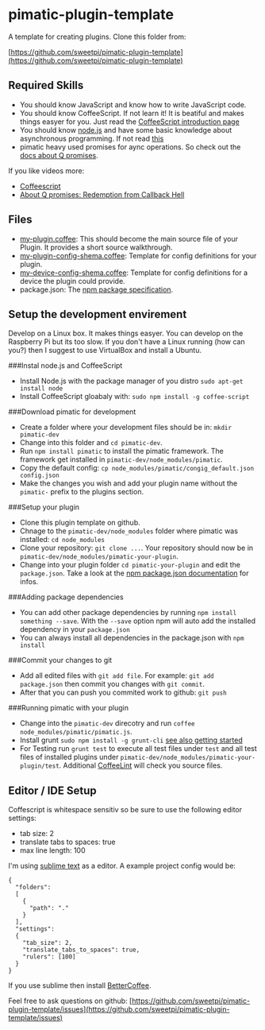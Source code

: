 pimatic-plugin-template
=======================

A template for creating plugins. Clone this folder from: 

[https://github.com/sweetpi/pimatic-plugin-template](https://github.com/sweetpi/pimatic-plugin-template)


Required Skills
----------------

 * You should know JavaScript and know how to write JavaScript code.
 * You should know CoffeeScript. If not learn it! It is beatiful and makes things easyer for you. 
   Just read the [CoffeeScript introduction page](http://coffeescript.org/)
 * You should know [node.js](http://nodejs.org/) and have some basic knowledge about asynchronous 
   programming. If not read [this](http://book.mixu.net/node/ch7.html)
 * pimatic heavy used promises for aync operations. So check out the 
   [docs about Q promises](https://github.com/kriskowal/q).

If you like videos more:

 * [Coffeescript](http://www.youtube.com/watch?v=qR5p5s8CMBQ)
 * [About Q promises: Redemption from Callback Hell](http://www.youtube.com/watch?v=hf1T_AONQJU)

Files
-----

* [my-plugin.coffee](http://sweetpi.de/pimatic/docs/pimatic-plugin-template/my-plugin.html): 
  This should become the main source file of your Plugin. It provides a short source walkthrough.
* [my-plugin-config-shema.coffee](http://sweetpi.de/pimatic/docs/pimatic-plugin-template/my-plugin-config-shema.html): 
  Template for config definitions for your
  plugin.
* [my-device-config-shema.coffee](http://sweetpi.de/pimatic/docs/pimatic-plugin-template/my-device-config-shema): 
  Template for config definitions for a device the plugin could provide.
* package.json: The [npm package specification](https://npmjs.org/doc/json.html).


Setup the development envirement
-----------------------

Develop on a Linux box. It makes things easyer. You can develop on the Raspberry Pi but its too 
slow. If you don't have a Linux running (how can you?) then I suggest to use VirtualBox and 
install a Ubuntu.

###Instal node.js and CoffeeScript
* Install Node.js with the package manager of you distro `sudo apt-get install node` 
* Install CoffeeScript gloabaly with: `sudo npm install -g coffee-script`

###Download pimatic for development
* Create a folder where your development files should be in: `mkdir pimatic-dev`
* Change into this folder and `cd pimatic-dev`.
* Run `npm install pimatic` to install the pimatic framework. The framework get installed in
 `pimatic-dev/node_modules/pimatic`.
* Copy the default config: `cp node_modules/pimatic/congig_default.json config.json`
* Make the changes you wish and add your plugin name without the `pimatic-` prefix to the plugins section.

###Setup your plugin
* Clone this plugin template on github.
* Chnage to the `pimatic-dev/node_modules` folder where pimatic was installed: `cd node_modules`
* Clone your repository: `git clone ...`. Your repository should now be in 
  `pimatic-dev/node_modules/pimatic-your-plugin`.
* Change into your plugin folder `cd pimatic-your-plugin` and edit the `package.json`. Take a look
  at the [npm package.json documentation](https://npmjs.org/doc/json.html) for infos.

###Adding package dependencies
* You can add other package dependencies by running `npm install something --save`. With the `--save`
  option npm will auto add the installed dependency in your `package.json`
* You can always install all dependencies in the package.json with `npm install`

###Commit your changes to git
* Add all edited files with `git add file`. For example: `git add package.json` then commit you changes 
  with `git commit`.
* After that you can push you commited work to github: `git push`

###Running pimatic with your plugin
* Change into the `pimatic-dev` direcotry and run `coffee node_modules/pimatic/pimatic.js`.
* Install grunt `sudo npm install -g grunt-cli` [see also getting started](http://gruntjs.com/getting-started) 
* For Testing run `grunt test` to execute all test files under `test` and all test files of installed
  plugins under `pimatic-dev/node_modules/pimatic-your-plugin/test`. Additional [CoffeeLint](http://www.coffeelint.org/) 
  will check you source files.

Editor / IDE Setup
------------------
Coffescript is whitespace sensitiv so be sure to use the following editor settings:

* tab size: 2
* translate tabs to spaces: true
* max line length: 100

I'm using [sublime text](http://www.sublimetext.com/) as a editor. A example project config would be:

    {
      "folders":
      [
        {
          "path": "."
        }
      ],
      "settings":
      {
        "tab_size": 2,
        "translate_tabs_to_spaces": true,
        "rulers": [100]
      }
    }

If you use sublime then install [BetterCoffee](https://github.com/aponxi/sublime-better-coffeescript).

Feel free to ask questions on github: 
[https://github.com/sweetpi/pimatic-plugin-template/issues](https://github.com/sweetpi/pimatic-plugin-template/issues)